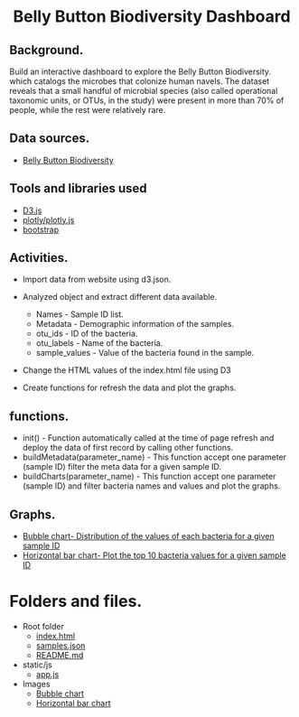 
<h1 align="center">Belly Button Biodiversity Dashboard</h1>

## Background.
Build an interactive dashboard to explore the Belly Button Biodiversity.  which catalogs the microbes that colonize human navels.
The dataset reveals that a small handful of microbial species (also called operational taxonomic units, or OTUs, in the study) were present in more than 70% of people, while the rest were relatively rare.

## Data sources.
- [Belly Button Biodiversity](https://static.bc-edx.com/data/dl-1-2/m14/lms/starter/samples.json)

## Tools and libraries used
- [D3.js](https://d3js.org/d3.v7.min.js)
- [plotly/plotly.js](https://cdn.plot.ly/plotly-latest.min.js)
- [bootstrap](https://cdn.jsdelivr.net/npm/bootstrap@5.3.2/dist/css/bootstrap.min.css)

## Activities. 
- Import data from website using d3.json.
- Analyzed object and extract different data available.  
  - Names - Sample ID list.
  - Metadata - Demographic information of the samples.
  - otu_ids -  ID of the bacteria.
  - otu_labels - Name of the bacteria.
  - sample_values - Value of the bacteria found in the sample.
  
- Change the HTML values of the index.html file using D3
- Create functions for refresh the data and plot the graphs. 

## functions.
- init() - Function automatically called at the time of page refresh and deploy the data of first record by  calling other functions.
- buildMetadata(parameter_name) - This function accept one parameter (sample ID) filter the meta data for a given sample ID. 
- buildCharts(parameter_name) - This function accept one parameter (sample ID) and filter bacteria names and values and plot the graphs. 


## Graphs.
- [Bubble chart- Distribution of the values of each bacteria for a given sample ID](images/bacteriacultures.png)  
- [Horizontal bar chart- Plot the top 10 bacteria values for a given sample ID](images/top10Bacteria.png)


# Folders and files.
- Root folder
  - [index.html](index.html)
  - [samples.json](samples.json)
  - [README.md](README.md)
- static/js
  - [app.js](static/js/app.js)
- Images
  - [Bubble chart](images/bacteriacultures.png)  
  - [Horizontal bar chart](images/top10Bacteria.png)